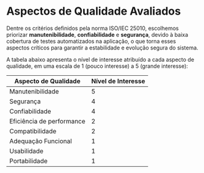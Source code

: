 # Aspectos de Qualidade Avaliados

Dentre os critérios definidos pela norma ISO/IEC 25010, escolhemos priorizar **manutenibilidade**, **confiabilidade** e **segurança**, devido à baixa cobertura de testes automatizados na aplicação, o que torna esses aspectos críticos para garantir a estabilidade e evolução segura do sistema.

A tabela abaixo apresenta o nível de interesse atribuído a cada aspecto de qualidade, em uma escala de 1 (pouco interesse) a 5 (grande interesse):

| Aspecto de Qualidade      | Nível de Interesse |
| ------------------------- | ------------------ |
| Manutenibilidade          | 5                  |
| Segurança                 | 4                  |
| Confiabilidade            | 4                  |
| Eficiência de performance | 2                  |
| Compatibilidade           | 2                  |
| Adequação Funcional       | 1                  |
| Usabilidade               | 1                  |
| Portabilidade             | 1                  |
